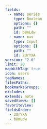 ```yaml
---
fields:
  - name: series
    type: Boolean
    options: {}
    path: ""
    id: b8nLdw
  - name: nav
    type: Input
    options: {}
    path: ""
    id: 2UrYXA
version: "2.6"
limit: 20
mapWithTag: true
icon: users
tagNames: 
filesPaths: 
bookmarksGroups: 
excludes: 
extends: note
savedViews: []
favoriteView: 
fieldsOrder:
  - 2UrYXA
  - b8nLdw
---
```

